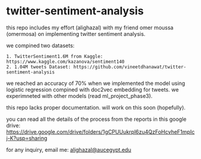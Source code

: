 # twitter-sentiment-analysis

this repo includes my effort (alighazal) with my friend omer moussa (omermosa) on implementing twitter sentiment analysis. 

we compined two datasets: 

    1. TwitterSentiment1.6M from Kaggle: https://www.kaggle.com/kazanova/sentiment140
    2. 1.04M tweets Dataset: https://github.com/vineetdhanawat/twitter-sentiment-analysis

we reached an accuracy of 70% when we implemented the model using logistic regression compined with doc2vec embedding for tweets.
we experimneted with other models (read ml_project_phase3).

this repo lacks proper documentation. will work on this soon (hopefully).


you can read all the details of the process from the reports in this google drive: 
    https://drive.google.com/drive/folders/1gCPUUukrpl6zu4QzFoHcvheF1mpIcj-K?usp=sharing
    
for any inquiry, email me: alighazal@aucegypt.edu

